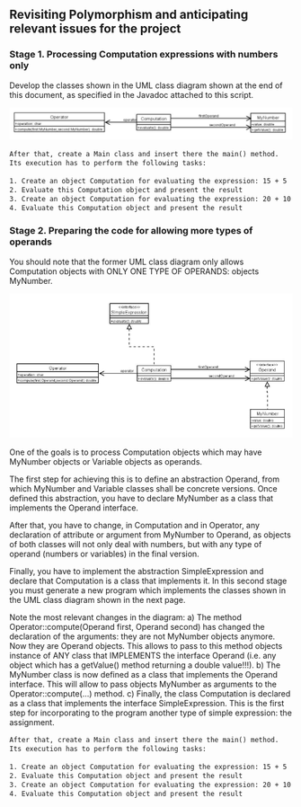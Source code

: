 ## Revisiting Polymorphism and anticipating relevant issues for the project

### **Stage 1**. Processing Computation expressions with numbers only

Develop the classes shown in the UML class diagram shown at the end of this document, as specified in the Javadoc attached to this script.

![Stage 1](/LAB1/images/stage_1.png)

    After that, create a Main class and insert there the main() method. Its execution has to perform the following tasks:

    1. Create an object Computation for evaluating the expression: 15 + 5
    2. Evaluate this Computation object and present the result
    3. Create an object Computation for evaluating the expression: 20 + 10
    4. Evaluate this Computation object and present the result

### **Stage 2**. Preparing the code for allowing more types of operands

You should note that the former UML class diagram only allows Computation objects with ONLY ONE TYPE OF OPERANDS: objects MyNumber.

![Stage 2](/LAB1/images/stage_2.png)

One of the goals is to process Computation objects which may have MyNumber objects or Variable objects as operands.

The first step for achieving this is to define an abstraction Operand, from which MyNumber and Variable classes shall be concrete versions.
Once defined this abstraction, you have to declare MyNumber as a class that implements the Operand interface.

After that, you have to change, in Computation and in Operator, any declaration of attribute or argument from MyNumber to Operand, as objects of both classes will not only deal with numbers, but with any type of operand (numbers or variables) in the final version.

Finally, you have to implement the abstraction SimpleExpression and declare that Computation is a class that implements it.
In this second stage you must generate a new program which implements the classes shown in the UML class diagram shown in the next page.

Note the most relevant changes in the diagram:
a) The method Operator::compute(Operand first, Operand second) has changed the declaration of the arguments: they are not MyNumber objects anymore. Now they are Operand objects. This allows to pass to this method objects instance of ANY class that IMPLEMENTS the interface Operand (i.e. any object which has a getValue() method returning a double value!!!).
b) The MyNumber class is now defined as a class that implements the Operand interface. This will allow to pass objects MyNumber as arguments to the Operator::compute(...) method.
c) Finally, the class Computation is declared as a class that implements the interface SimpleExpression. This is the first step for incorporating to the program another type of simple expression: the assignment.

    After that, create a Main class and insert there the main() method. Its execution has to perform the following tasks:

    1. Create an object Computation for evaluating the expression: 15 + 5
    2. Evaluate this Computation object and present the result
    3. Create an object Computation for evaluating the expression: 20 + 10
    4. Evaluate this Computation object and present the result
